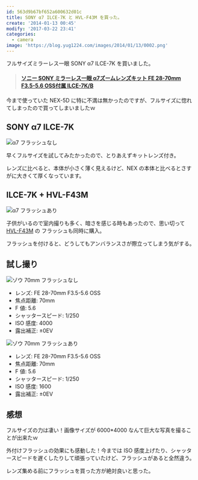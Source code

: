 ```yaml
---
id: 563d9b67bf652a600632d01c
title: SONY α7 ILCE-7K と HVL-F43M を買った。
create: '2014-01-13 00:45'
modify: '2017-03-22 23:41'
categories:
  - camera
image: 'https://blog.yug1224.com/images/2014/01/13/0002.png'
---
```


フルサイズミラーレス一眼 SONY α7 ILCE-7K を買いました。

<blockquote class="embedly-card" data-card-key="efc9713d77434ae8b88ef22dda0a91e8" data-card-controls="0" data-card-width="500" data-card-type="article-full" data-card-align="left"><h4><a href="http://www.amazon.co.jp/gp/product/B00FXKLPVU?ie=UTF8&camp=1207&creative=8411&creativeASIN=B00FXKLPVU&linkCode=shr&tag=yug1224-22&qid=1389967903&sr=8-1&keywords=ILCE-7K">ソニー SONY ミラーレス一眼 α7ズームレンズキット FE 28-70mm F3.5-5.6 OSS付属 ILCE-7K/B</a></h4></blockquote>
<script async src="//cdn.embedly.com/widgets/platform.js" charset="UTF-8"></script>

今まで使っていた NEX-5D に特に不満は無かったのですが、フルサイズに惚れてしまったので買ってしまいましたｗ

<!-- more -->

## SONY α7 ILCE-7K

![α7 フラッシュなし](/images/2014/01/13/0001.png)

早くフルサイズを試してみたかったので、とりあえずキットレンズ付き。

レンズに比べると、本体が小さく薄く見えるけど、NEX の本体と比べるとさすがに大きくて厚くなっています。

## ILCE-7K + HVL-F43M

![α7 フラッシュあり](/images/2014/01/13/0002.png)

子供がいるので室内撮りも多く、暗さを感じる時もあったので、思い切って [HVL-F43M](http://www.amazon.co.jp/gp/product/B00DOS2U08?ie=UTF8&camp=1207&creative=8411&creativeASIN=B00DOS2U08&linkCode=shr&tag=yug1224-22&qid=1389968220&sr=8-1&keywords=HVL-F43M) の フラッシュも同時に購入。

フラッシュを付けると、どうしてもアンバランスさが際立ってしまう気がする。

## 試し撮り

![ゾウ 70mm フラッシュなし](/images/2014/01/13/0003.png)

- レンズ: FE 28-70mm F3.5-5.6 OSS
- 焦点距離: 70mm
- F 値: 5.6
- シャッタースピード: 1/250
- ISO 感度: 4000
- 露出補正: ±0EV

![ゾウ 70mm フラッシュあり](/images/2014/01/13/0004.png)

- レンズ: FE 28-70mm F3.5-5.6 OSS
- 焦点距離: 70mm
- F 値: 5.6
- シャッタースピード: 1/250
- ISO 感度: 1600
- 露出補正: ±0EV

## 感想

フルサイズの力は凄い！画像サイズが 6000\*4000 なんて巨大な写真を撮ることが出来たｗ

外付けフラッシュの効果にも感動した！今までは ISO 感度上げたり、シャッタースピードを遅くしたりして頑張っていたけど、フラッシュがあると全然違う。

レンズ集める前にフラッシュを買った方が絶対良いと思った。
